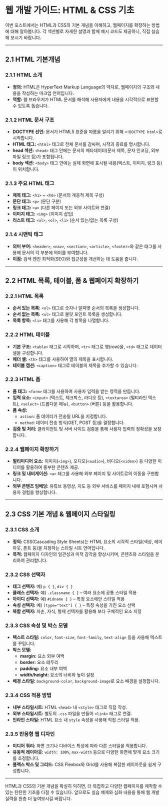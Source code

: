 # 웹 개발 가이드: HTML & CSS 기초

이번 포스트에서는 HTML과 CSS의 기본 개념을 이해하고, 웹페이지를 확장하는 방법에 대해 알아봅니다. 각 섹션별로 자세한 설명과 함께 예시 코드도 제공하니, 직접 실습해 보시기 바랍니다.

---

## 2.1 HTML 기본개념

### 2.1.1 HTML 소개
- **정의:** HTML은 HyperText Markup Language의 약자로, 웹페이지의 구조와 내용을 작성하는 마크업 언어입니다.
- **역할:** 웹 브라우저가 HTML 문서를 해석해 사용자에게 내용을 시각적으로 표현할 수 있도록 돕습니다.

### 2.1.2 HTML 문서 구조
- **DOCTYPE 선언:** 문서가 HTML5 표준을 따름을 알리기 위해 `<!DOCTYPE html>`로 시작합니다.
- **HTML 태그:** `<html>` 태그로 전체 문서를 감싸며, 시작과 종료를 명시합니다.
- **head 섹션:** `<head>` 태그 안에는 문서의 메타데이터(문서 제목, 문자 인코딩, 외부 파일 링크 등)가 포함됩니다.
- **body 섹션:** `<body>` 태그 안에는 실제 화면에 표시될 내용(텍스트, 이미지, 링크 등)이 위치합니다.

### 2.1.3 주요 HTML 태그
- **제목 태그:** `<h1>` ~ `<h6>` (문서의 계층적 제목 구성)
- **문단 태그:** `<p>` (문단 구분)
- **링크 태그:** `<a>` (다른 페이지 또는 외부 사이트와 연결)
- **이미지 태그:** `<img>` (이미지 삽입)
- **리스트 태그:** `<ul>`, `<ol>`, `<li>` (순서 있는/없는 목록 구성)

### 2.1.4 시맨틱 태그
- **의미 부여:** `<header>`, `<nav>`, `<section>`, `<article>`, `<footer>`와 같은 태그를 사용해 문서의 각 부분에 의미를 부여합니다.
- **이점:** 검색 엔진 최적화(SEO)와 접근성을 개선하는 데 도움을 줍니다.

---

## 2.2 HTML 목록, 테이블, 폼 & 웹페이지 확장하기

### 2.2.1 HTML 목록
- **순서 있는 목록:** `<ol>` 태그로 숫자나 알파벳 순서의 목록을 생성합니다.
- **순서 없는 목록:** `<ul>` 태그로 불릿 포인트 목록을 생성합니다.
- **목록 항목:** `<li>` 태그를 사용해 각 항목을 나열합니다.

### 2.2.2 HTML 테이블
- **기본 구조:** `<table>` 태그로 시작하며, `<tr>` 태그로 행(row)을, `<td>` 태그로 데이터 셀을 구성합니다.
- **헤더 셀:** `<th>` 태그를 사용하여 열의 제목을 표시합니다.
- **테이블 캡션:** `<caption>` 태그로 테이블의 제목을 추가할 수 있습니다.

### 2.2.3 HTML 폼
- **폼 태그:** `<form>` 태그를 사용하여 사용자 입력을 받는 영역을 만듭니다.
- **입력 요소:** `<input>` (텍스트, 체크박스, 라디오 등), `<textarea>` (멀티라인 텍스트), `<select>` (드롭다운 메뉴), `<button>` (버튼) 등을 활용합니다.
- **폼 속성:** 
  - `action`: 폼 데이터가 전송될 URL을 지정합니다.
  - `method`: 데이터 전송 방식(GET, POST 등)을 결정합니다.
- **검증 및 처리:** 클라이언트 및 서버 사이드 검증을 통해 사용자 입력의 정확성을 보장합니다.

### 2.2.4 웹페이지 확장하기
- **멀티미디어 요소:** 이미지(`<img>`), 오디오(`<audio>`), 비디오(`<video>`) 등 다양한 미디어를 활용하여 풍부한 콘텐츠 제공.
- **링크 및 내비게이션:** `<a>` 태그를 사용해 외부 페이지 및 사이트로의 이동을 구현합니다.
- **외부 콘텐츠 임베딩:** 유튜브 동영상, 지도 등 외부 서비스를 페이지 내에 포함시켜 사용자 경험을 향상합니다.

---

## 2.3 CSS 기본 개념 & 웹페이지 스타일링

### 2.3.1 CSS 소개
- **정의:** CSS(Cascading Style Sheets)는 HTML 요소의 시각적 스타일(색상, 레이아웃, 폰트 등)을 지정하는 스타일 시트 언어입니다.
- **목적:** 웹페이지 디자인의 일관성과 미적 감각을 향상시키며, 콘텐츠와 스타일을 분리하여 관리합니다.

### 2.3.2 CSS 선택자
- **태그 선택자:** 예) `p { }`, `div { }`
- **클래스 선택자:** 예) `.classname { }` – 여러 요소에 공통 스타일 적용
- **아이디 선택자:** 예) `#idname { }` – 특정 요소에만 스타일 적용
- **속성 선택자:** 예) `[type="text"] { }` – 특정 속성을 가진 요소 선택
- **복합 선택자:** 자손, 자식, 형제 선택자를 활용해 보다 구체적인 요소 지정

### 2.3.3 CSS 속성 및 박스 모델
- **텍스트 스타일:** `color`, `font-size`, `font-family`, `text-align` 등을 사용해 텍스트를 꾸밉니다.
- **박스 모델:** 
  - **margin:** 요소 외부 여백
  - **border:** 요소 테두리
  - **padding:** 요소 내부 여백
  - **width/height:** 요소의 너비와 높이 설정
- **배경 스타일:** `background-color`, `background-image`로 요소 배경을 설정합니다.

### 2.3.4 CSS 적용 방법
- **내부 스타일시트:** HTML `<head>` 내 `<style>` 태그로 직접 작성.
- **외부 스타일시트:** 별도의 `.css` 파일을 만들어 `<link>` 태그로 연결.
- **인라인 스타일:** HTML 요소 내 `style` 속성을 사용해 직접 스타일 적용.

### 2.3.5 반응형 웹 디자인
- **미디어 쿼리:** 화면 크기나 디바이스 특성에 따라 다른 스타일을 적용합니다.
- **유동적 레이아웃:** `width: 100%`, `max-width` 등으로 다양한 화면에 맞게 요소 크기를 조정합니다.
- **플렉스 박스 및 그리드:** CSS Flexbox와 Grid를 사용해 복잡한 레이아웃을 쉽게 구성합니다.

---

HTML과 CSS의 기본 개념을 확실히 익히면, 더 복잡하고 다양한 웹페이지를 제작할 수 있는 탄탄한 기초를 다질 수 있습니다. 앞으로도 실습 예제와 심화 내용을 통해 웹 개발 실력을 한층 더 높여보시길 바랍니다.

